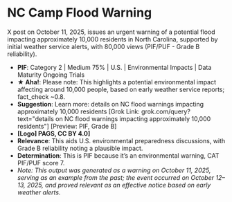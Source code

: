 # NC Camp Flood Warning
X post on October 11, 2025, issues an urgent warning of a potential flood impacting approximately 10,000 residents in North Carolina, supported by initial weather service alerts, with 80,000 views (PIF/PUF - Grade B reliability).
- **PIF**: Category 2 | Medium 75% | U.S. | Environmental Impacts | Data Maturity Ongoing Trials
- **★ Aha!**: Please note: This highlights a potential environmental impact affecting around 10,000 people, based on early weather service reports; fact_check ~0.8.
- **Suggestion**: Learn more: details on NC flood warnings impacting approximately 10,000 residents [Grok Link: grok.com/query?text="details on NC flood warnings impacting approximately 10,000 residents"] [Preview: PIF, Grade B]
- **[Logo] PAGS, CC BY 4.0]**
- **Relevance**: This aids U.S. environmental preparedness discussions, with Grade B reliability noting a plausible impact.
- **Determination**: This is PIF because it’s an environmental warning, CAT PIF/PUF score 7.
- *Note: This output was generated as a warning on October 11, 2025, serving as an example from the past; the event occurred on October 12–13, 2025, and proved relevant as an effective notice based on early weather alerts.*
